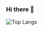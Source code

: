 ### Hi there 👋


![Top Langs](https://github-readme-stats.vercel.app/api/top-langs/?username=ib8z&theme=tokyonight)
